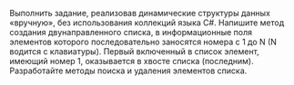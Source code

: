 Выполнить задание, реализовав динамические структуры данных «вручную», без использования коллекций языка C#.
Напишите метод создания двунаправленного списка, в информационные поля элементов которого последовательно заносятся номера с 1 до N (N водится с клавиатуры). Первый включенный в список элемент, имеющий номер 1, оказывается в хвосте списка (последним). Разработайте методы поиска и удаления элементов списка.
